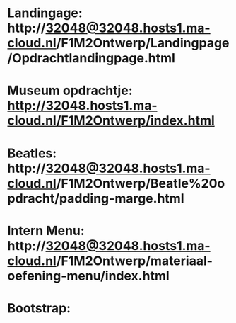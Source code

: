 # Landingage: http://32048@32048.hosts1.ma-cloud.nl/F1M2Ontwerp/Landingpage/Opdrachtlandingpage.html
# Museum opdrachtje: http://32048.hosts1.ma-cloud.nl/F1M2Ontwerp/index.html
# Beatles: http://32048@32048.hosts1.ma-cloud.nl/F1M2Ontwerp/Beatle%20opdracht/padding-marge.html
# Intern Menu: http://32048@32048.hosts1.ma-cloud.nl/F1M2Ontwerp/materiaal-oefening-menu/index.html
# Bootstrap: 
